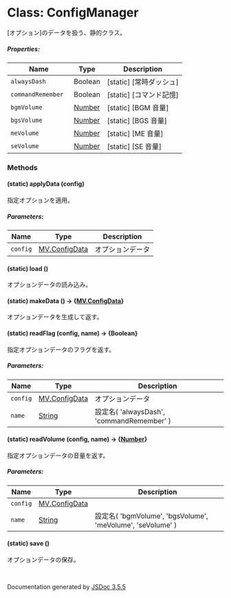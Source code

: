 # Class: ConfigManager

[オプション]のデータを扱う、静的クラス。

##### Properties:

| Name | Type | Description |
| --- | --- | --- |
| `alwaysDash ` | Boolean | [static] [常時ダッシュ] |
| `commandRemember ` | Boolean | [static] [コマンド記憶] |
| `bgmVolume` | [Number](Number.md) | [static] [BGM 音量] |
| `bgsVolume` | [Number](Number.md) | [static] [BGS 音量] |
| `meVolume` | [Number](Number.md) | [static] [ME 音量] |
| `seVolume` | [Number](Number.md) | [static] [SE 音量] |



### Methods

#### (static) applyData (config)
指定オプションを適用。

##### Parameters:

| Name | Type | Description |
| --- | --- | --- |
| `config` | [MV.ConfigData](MV.ConfigData.md) | オプションデータ |


#### (static) load ()
オプションデータの読み込み。


#### (static) makeData () → {[MV.ConfigData](MV.ConfigData.md)}
オプションデータを生成して返す。


#### (static) readFlag (config, name) → {Boolean}
指定オプションデータのフラグを返す。

##### Parameters:

| Name | Type | Description |
| --- | --- | --- |
| `config` | [MV.ConfigData](MV.ConfigData.md) | オプションデータ |
| `name` | [String](String.md) | 設定名( 'alwaysDash', 'commandRemember' ) |


#### (static) readVolume (config, name) → {[Number](Number.md)}
指定オプションデータの音量を返す。

##### Parameters:

| Name | Type | Description |
| --- | --- | --- |
| `config` | [MV.ConfigData](MV.ConfigData.md) |  |
| `name` | [String](String.md) | 設定名( 'bgmVolume', 'bgsVolume', 'meVolume', 'seVolume' ) |


#### (static) save ()
オプションデータの保存。


 <br>

  Documentation generated by [JSDoc 3.5.5](https://github.com/jsdoc3/jsdoc)

